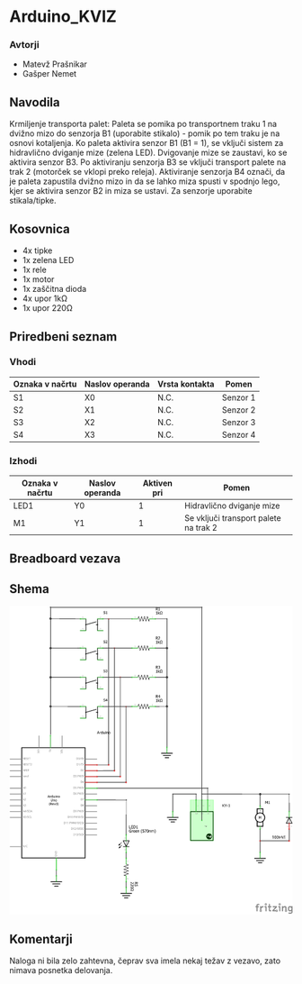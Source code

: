 # Arduino_KVIZ
### Avtorji
- Matevž Prašnikar
- Gašper Nemet
## Navodila
Krmiljenje transporta palet: Paleta se pomika po transportnem traku 1 na dvižno mizo do senzorja B1 (uporabite stikalo) - pomik po tem traku je na osnovi kotaljenja. Ko paleta aktivira senzor B1 (B1 = 1), se vključi sistem za hidravlično dviganje mize (zelena LED). Dvigovanje mize se zaustavi, ko se aktivira senzor B3. Po aktiviranju senzorja B3 se vključi transport palete na trak 2 (motorček se vklopi preko releja). Aktiviranje senzorja B4 označi, da je paleta zapustila dvižno mizo in da se lahko miza spusti v spodnjo lego, kjer se aktivira senzor B2 in miza se ustavi. Za senzorje uporabite stikala/tipke.

## Kosovnica
- 4x tipke
- 1x zelena LED
- 1x rele
- 1x motor
- 1x zaščitna dioda
- 4x upor 1kΩ
- 1x upor 220Ω

## Priredbeni seznam
### Vhodi
| Oznaka v načrtu| Naslov operanda | Vrsta kontakta | Pomen |
| -------------- | --------------- | -------------- | ----- |
| S1         | X0           |  N.C.              | Senzor 1      |
| S2      | X1            |    N.C.            |   Senzor 2     |
| S3      | X2            |    N.C.            |   Senzor 3     |
| S4      | X3            |    N.C.            |   Senzor 4     |

### Izhodi
| Oznaka v načrtu| Naslov operanda | Aktiven pri    | Pomen |
| -------------- | --------------- | -------------- | ----- |
| LED1         | Y0           | 1              | Hidravlično dviganje mize      |
| M1      | Y1            |  1             | Se vključi transport palete na trak 2      |

## Breadboard vezava

## Shema
![](Projektna_schem.png)
## Komentarji
Naloga ni bila zelo zahtevna, čeprav sva imela nekaj težav z vezavo, zato nimava posnetka delovanja.
